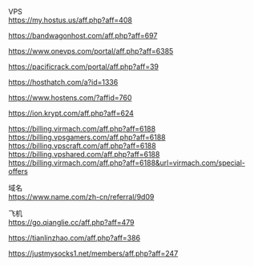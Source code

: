 VPS  
https://my.hostus.us/aff.php?aff=408

https://bandwagonhost.com/aff.php?aff=697

https://www.onevps.com/portal/aff.php?aff=6385

https://pacificrack.com/portal/aff.php?aff=39

https://hosthatch.com/a?id=1336

https://www.hostens.com/?affid=760

https://ion.krypt.com/aff.php?aff=624

https://billing.virmach.com/aff.php?aff=6188
https://billing.vpsgamers.com/aff.php?aff=6188
https://billing.vpscraft.com/aff.php?aff=6188
https://billing.vpshared.com/aff.php?aff=6188
https://billing.virmach.com/aff.php?aff=6188&url=virmach.com/special-offers

域名  
https://www.name.com/zh-cn/referral/9d09

飞机   
https://go.qianglie.cc/aff.php?aff=479

https://tianlinzhao.com/aff.php?aff=386

https://justmysocks1.net/members/aff.php?aff=247
